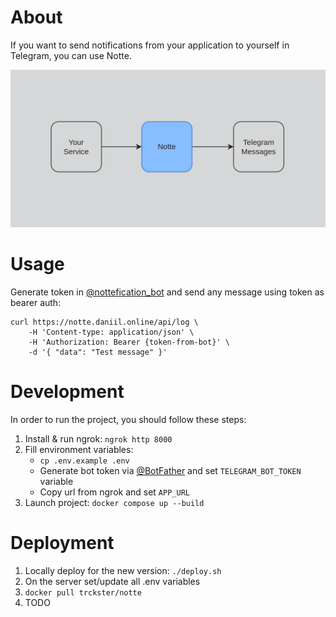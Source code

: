 # About

If you want to send notifications from your application to yourself in Telegram, you can use Notte.

![img.png](storage/readme/img.png)
# Usage

Generate token in [@nottefication_bot](https://t.me/nottefication_bot) and send any message using token as bearer auth:
```shell
curl https://notte.daniil.online/api/log \
    -H 'Content-type: application/json' \
    -H 'Authorization: Bearer {token-from-bot}' \
    -d '{ "data": "Test message" }'
```

# Development

In order to run the project, you should follow these steps:

1. Install & run ngrok: `ngrok http 8000`
2. Fill environment variables:
    - `cp .env.example .env`
    - Generate bot token via [@BotFather](https://t.me/botfather) and set `TELEGRAM_BOT_TOKEN` variable
    - Copy url from ngrok and set `APP_URL`
3. Launch project: `docker compose up --build`

# Deployment

1. Locally deploy for the new version: `./deploy.sh`
2. On the server set/update all .env variables
3. `docker pull trckster/notte`
4. TODO
